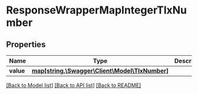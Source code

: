 # ResponseWrapperMapIntegerTlxNumber

## Properties
Name | Type | Description | Notes
------------ | ------------- | ------------- | -------------
**value** | [**map[string,\Swagger\Client\Model\TlxNumber]**](TlxNumber.md) |  | [optional] 

[[Back to Model list]](../README.md#documentation-for-models) [[Back to API list]](../README.md#documentation-for-api-endpoints) [[Back to README]](../README.md)


